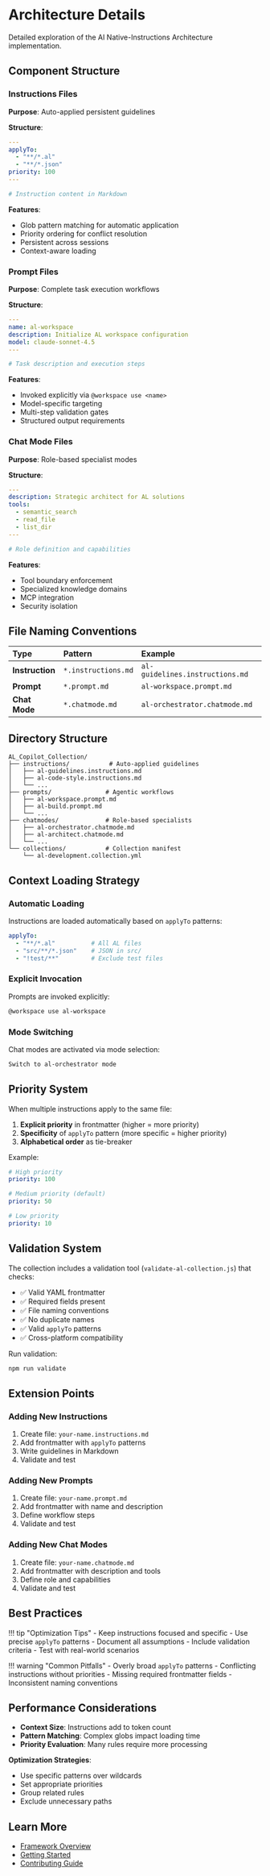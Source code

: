 # Architecture Details

Detailed exploration of the AI Native-Instructions Architecture implementation.

## Component Structure

### Instructions Files

**Purpose**: Auto-applied persistent guidelines

**Structure**:

```yaml
---
applyTo:
  - "**/*.al"
  - "**/*.json"
priority: 100
---

# Instruction content in Markdown
```

**Features**:

- Glob pattern matching for automatic application
- Priority ordering for conflict resolution
- Persistent across sessions
- Context-aware loading

### Prompt Files

**Purpose**: Complete task execution workflows

**Structure**:

```yaml
---
name: al-workspace
description: Initialize AL workspace configuration
model: claude-sonnet-4.5
---

# Task description and execution steps
```

**Features**:

- Invoked explicitly via `@workspace use <name>`
- Model-specific targeting
- Multi-step validation gates
- Structured output requirements

### Chat Mode Files

**Purpose**: Role-based specialist modes

**Structure**:

```yaml
---
description: Strategic architect for AL solutions
tools:
  - semantic_search
  - read_file
  - list_dir
---

# Role definition and capabilities
```

**Features**:

- Tool boundary enforcement
- Specialized knowledge domains
- MCP integration
- Security isolation

## File Naming Conventions

| Type | Pattern | Example |
|:-----|:--------|:--------|
| **Instruction** | `*.instructions.md` | `al-guidelines.instructions.md` |
| **Prompt** | `*.prompt.md` | `al-workspace.prompt.md` |
| **Chat Mode** | `*.chatmode.md` | `al-orchestrator.chatmode.md` |

## Directory Structure

```
AL_Copilot_Collection/
├── instructions/           # Auto-applied guidelines
│   ├── al-guidelines.instructions.md
│   ├── al-code-style.instructions.md
│   └── ...
├── prompts/               # Agentic workflows
│   ├── al-workspace.prompt.md
│   ├── al-build.prompt.md
│   └── ...
├── chatmodes/             # Role-based specialists
│   ├── al-orchestrator.chatmode.md
│   ├── al-architect.chatmode.md
│   └── ...
└── collections/           # Collection manifest
    └── al-development.collection.yml
```

## Context Loading Strategy

### Automatic Loading

Instructions are loaded automatically based on `applyTo` patterns:

```yaml
applyTo:
  - "**/*.al"          # All AL files
  - "src/**/*.json"    # JSON in src/
  - "!test/**"         # Exclude test files
```

### Explicit Invocation

Prompts are invoked explicitly:

```bash
@workspace use al-workspace
```

### Mode Switching

Chat modes are activated via mode selection:

```bash
Switch to al-orchestrator mode
```

## Priority System

When multiple instructions apply to the same file:

1. **Explicit priority** in frontmatter (higher = more priority)
2. **Specificity** of `applyTo` pattern (more specific = higher priority)
3. **Alphabetical order** as tie-breaker

Example:

```yaml
# High priority
priority: 100

# Medium priority (default)
priority: 50

# Low priority
priority: 10
```

## Validation System

The collection includes a validation tool (`validate-al-collection.js`) that checks:

- ✅ Valid YAML frontmatter
- ✅ Required fields present
- ✅ File naming conventions
- ✅ No duplicate names
- ✅ Valid `applyTo` patterns
- ✅ Cross-platform compatibility

Run validation:

```bash
npm run validate
```

## Extension Points

### Adding New Instructions

1. Create file: `your-name.instructions.md`
2. Add frontmatter with `applyTo` patterns
3. Write guidelines in Markdown
4. Validate and test

### Adding New Prompts

1. Create file: `your-name.prompt.md`
2. Add frontmatter with name and description
3. Define workflow steps
4. Validate and test

### Adding New Chat Modes

1. Create file: `your-name.chatmode.md`
2. Add frontmatter with description and tools
3. Define role and capabilities
4. Validate and test

## Best Practices

!!! tip "Optimization Tips"
    - Keep instructions focused and specific
    - Use precise `applyTo` patterns
    - Document all assumptions
    - Include validation criteria
    - Test with real-world scenarios

!!! warning "Common Pitfalls"
    - Overly broad `applyTo` patterns
    - Conflicting instructions without priorities
    - Missing required frontmatter fields
    - Inconsistent naming conventions

## Performance Considerations

- **Context Size**: Instructions add to token count
- **Pattern Matching**: Complex globs impact loading time
- **Priority Evaluation**: Many rules require more processing

**Optimization Strategies**:

- Use specific patterns over wildcards
- Set appropriate priorities
- Group related rules
- Exclude unnecessary paths

## Learn More

- [Framework Overview](overview.md)
- [Getting Started](../getting-started.md)
- [Contributing Guide](../CONTRIBUTING.md)
